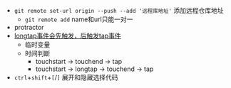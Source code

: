 - `git remote set-url origin --push --add '远程库地址'` 添加远程仓库地址
    - `git remote add`  name和url只能一对一
- protractor
- [longtap事件会先触发，后触发tap事件](https://www.zhihu.com/question/59175109)
    - 临时变量
    - 时间判断
        - touchstart → touchend → tap 
        - touchstart → longtap → touchend → tap
- `ctrl`+`shift`+`[`/`]` 展开和隐藏选择代码